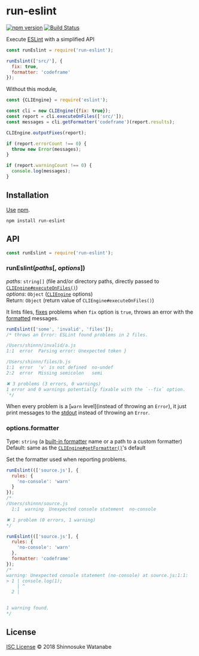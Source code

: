 # run-eslint

[![npm version](https://img.shields.io/npm/v/run-eslint.svg)](https://www.npmjs.com/package/run-eslint)
[![Build Status](https://travis-ci.com/shinnn/run-eslint.svg?branch=master)](https://travis-ci.com/shinnn/run-eslint)

Execute [ESLint](https://eslint.org/) with a simplified API

```javascript
const runEslint = require('run-eslint');

runEslint(['src/'], {
  fix: true,
  formatter: 'codeframe'
});
```

Without this module,

```javascript
const {CLIEngine} = require('eslint');

const cli = new CLIEngine({fix: true});
const report = cli.executeOnFiles(['src/']);
const messages = cli.getFormatter('codeframe')(report.results);

CLIEngine.outputFixes(report);

if (report.errorCount !== 0) {
  throw new Error(messages);
}

if (report.warningCount !== 0) {
  console.log(messages);
}
```

## Installation

[Use](https://docs.npmjs.com/cli/install) [npm](https://docs.npmjs.com/about-npm/).

```
npm install run-eslint
```

## API

```javascript
const runEslint = require('run-eslint');
```

### runEslint(*paths*[, *options*])

*paths*: `string[]` (file and/or directory paths, directly passed to [`CLIEngine#executeOnFiles()`](https://eslint.org/docs/developer-guide/nodejs-api#cliengineexecuteonfiles))  
*options*: `Object` ([`CLIEngine`](https://eslint.org/docs/developer-guide/nodejs-api#cliengine) options)  
Return: `Object` (return value of `CLIEngine#executeOnFiles()`)

It lints files, [fixes](https://eslint.org/docs/developer-guide/nodejs-api#cliengineoutputfixes) problems when `fix` option is `true`, throws an error with the [formatted](https://eslint.org/docs/user-guide/formatters/) messages.

```javascript
runEslint(['some', 'invalid', 'files']);
/* throws an Error: ESLint found problems in 2 files.

/Users/shinnn/invalid/a.js
1:1  error  Parsing error: Unexpected token }

/Users/shinnn/files/b.js
1:1  error  'v' is not defined  no-undef
2:2  error  Missing semicolon   semi

✖ 3 problems (3 errors, 0 warnings)
1 error and 0 warnings potentially fixable with the `--fix` option.
`*/
```

When every problem is a [`warn` level](instead of throwing an `Error`), it just print messages to the [stdout](https://nodejs.org/api/process.html#process_process_stdout) instead of throwing an `Error`.

### options.formatter

Type: `string` (a [built-in formatter](https://eslint.org/docs/user-guide/command-line-interface#-f---format) name or a path to a custom formatter)
Default: same as the [`CLIEngine#getFormatter()`](https://eslint.org/docs/developer-guide/nodejs-api#clienginegetformatter)'s default

Set the formatter used when reporting problems.

```javascript
runEslint((['source.js'], {
  rules: {
    'no-console': 'warn'
  }
});
/*
/Users/shinnn/source.js
  1:1  warning  Unexpected console statement  no-console

✖ 1 problem (0 errors, 1 warning)
*/

runEslint((['source.js'], {
  rules: {
    'no-console': 'warn'
  },
  formatter: 'codeframe'
});
/*
warning: Unexpected console statement (no-console) at source.js:1:1:
> 1 | console.log(1);
    | ^
  2 |


1 warning found.
*/
```

## License

[ISC License](./LICENSE) © 2018 Shinnosuke Watanabe
